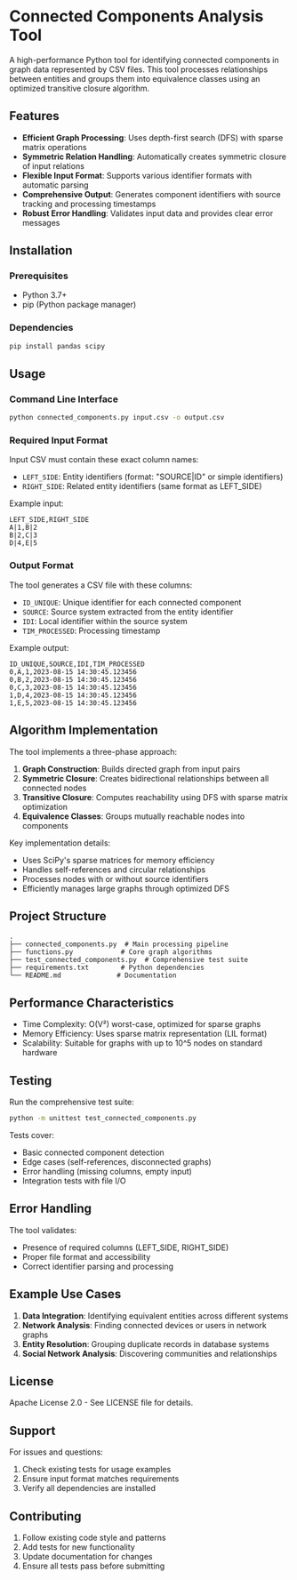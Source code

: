 # Connected Components Analysis Tool

A high-performance Python tool for identifying connected components in graph data represented by CSV files. This tool processes relationships between entities and groups them into equivalence classes using an optimized transitive closure algorithm.

## Features

- **Efficient Graph Processing**: Uses depth-first search (DFS) with sparse matrix operations
- **Symmetric Relation Handling**: Automatically creates symmetric closure of input relations
- **Flexible Input Format**: Supports various identifier formats with automatic parsing
- **Comprehensive Output**: Generates component identifiers with source tracking and processing timestamps
- **Robust Error Handling**: Validates input data and provides clear error messages

## Installation

### Prerequisites

- Python 3.7+
- pip (Python package manager)

### Dependencies

```bash
pip install pandas scipy
```

## Usage

### Command Line Interface

```bash
python connected_components.py input.csv -o output.csv
```

### Required Input Format

Input CSV must contain these exact column names:
- `LEFT_SIDE`: Entity identifiers (format: "SOURCE|ID" or simple identifiers)
- `RIGHT_SIDE`: Related entity identifiers (same format as LEFT_SIDE)

Example input:
```csv
LEFT_SIDE,RIGHT_SIDE
A|1,B|2
B|2,C|3
D|4,E|5
```

### Output Format

The tool generates a CSV file with these columns:
- `ID_UNIQUE`: Unique identifier for each connected component
- `SOURCE`: Source system extracted from the entity identifier
- `IDI`: Local identifier within the source system
- `TIM_PROCESSED`: Processing timestamp

Example output:
```csv
ID_UNIQUE,SOURCE,IDI,TIM_PROCESSED
0,A,1,2023-08-15 14:30:45.123456
0,B,2,2023-08-15 14:30:45.123456
0,C,3,2023-08-15 14:30:45.123456
1,D,4,2023-08-15 14:30:45.123456
1,E,5,2023-08-15 14:30:45.123456
```

## Algorithm Implementation

The tool implements a three-phase approach:

1. **Graph Construction**: Builds directed graph from input pairs
2. **Symmetric Closure**: Creates bidirectional relationships between all connected nodes
3. **Transitive Closure**: Computes reachability using DFS with sparse matrix optimization
4. **Equivalence Classes**: Groups mutually reachable nodes into components

Key implementation details:
- Uses SciPy's sparse matrices for memory efficiency
- Handles self-references and circular relationships
- Processes nodes with or without source identifiers
- Efficiently manages large graphs through optimized DFS

## Project Structure

```
.
├── connected_components.py  # Main processing pipeline
├── functions.py            # Core graph algorithms
├── test_connected_components.py  # Comprehensive test suite
├── requirements.txt        # Python dependencies
└── README.md              # Documentation
```

## Performance Characteristics

- Time Complexity: O(V²) worst-case, optimized for sparse graphs
- Memory Efficiency: Uses sparse matrix representation (LIL format)
- Scalability: Suitable for graphs with up to 10^5 nodes on standard hardware

## Testing

Run the comprehensive test suite:
```bash
python -m unittest test_connected_components.py
```

Tests cover:
- Basic connected component detection
- Edge cases (self-references, disconnected graphs)
- Error handling (missing columns, empty input)
- Integration tests with file I/O

## Error Handling

The tool validates:
- Presence of required columns (LEFT_SIDE, RIGHT_SIDE)
- Proper file format and accessibility
- Correct identifier parsing and processing

## Example Use Cases

1. **Data Integration**: Identifying equivalent entities across different systems
2. **Network Analysis**: Finding connected devices or users in network graphs
3. **Entity Resolution**: Grouping duplicate records in database systems
4. **Social Network Analysis**: Discovering communities and relationships

## License

Apache License 2.0 - See LICENSE file for details.

## Support

For issues and questions:
1. Check existing tests for usage examples
2. Ensure input format matches requirements
3. Verify all dependencies are installed

## Contributing

1. Follow existing code style and patterns
2. Add tests for new functionality
3. Update documentation for changes
4. Ensure all tests pass before submitting

